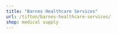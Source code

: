 ```yaml
---
title: "Barnes Healthcare Services"
url: /tifton/barnes-healthcare-services/
shop: medical supply
---
```

